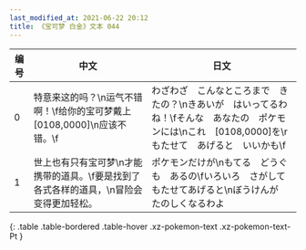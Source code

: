 ```yaml
---
last_modified_at: 2021-06-22 20:12
title: 《宝可梦 白金》文本 044
---
```

| 编号 | 中文 | 日文 |
| ---- | ---- | ---- |
| 0 | 特意来这的吗？\n运气不错啊！\f给你的宝可梦戴上[0108,0000]\n应该不错。\f | わざわざ　こんなところまで　きたの？\nきあいが　はいってるわね！\fそんな　あなたの　ポケモンには\nこれ　[0108,0000]を\rもたせて　あげると　いいかも\f |
| 1 | 世上也有只有宝可梦\n才能携带的道具。\f要是找到了各式各样的道具，\n冒险会变得更加轻松。 | ポケモンだけが\nもてる　どうぐも　あるの\fいろいろ　さがして　もたせてあげると\nぼうけんが　たのしくなるわよ |
{: .table .table-bordered .table-hover .xz-pokemon-text .xz-pokemon-text-Pt }